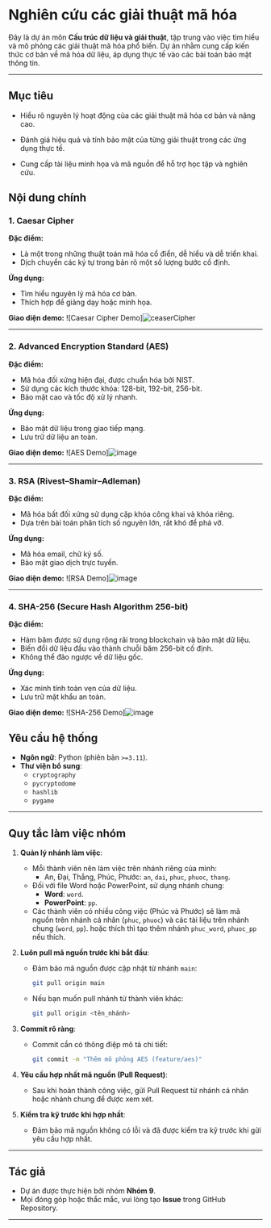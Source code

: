 # Nghiên cứu các giải thuật mã hóa

Đây là dự án môn **Cấu trúc dữ liệu và giải thuật**, tập trung vào việc tìm hiểu và mô phỏng các giải thuật mã hóa phổ biến. Dự án nhằm cung cấp kiến thức cơ bản về mã hóa dữ liệu, áp dụng thực tế vào các bài toán bảo mật thông tin.

---

## Mục tiêu

- Hiểu rõ nguyên lý hoạt động của các giải thuật mã hóa cơ bản và nâng cao.

- Đánh giá hiệu quả và tính bảo mật của từng giải thuật trong các ứng dụng thực tế.

- Cung cấp tài liệu minh họa và mã nguồn để hỗ trợ học tập và nghiên cứu.

## Nội dung chính

### 1. Caesar Cipher

**Đặc điểm:**
- Là một trong những thuật toán mã hóa cổ điển, dễ hiểu và dễ triển khai.
- Dịch chuyển các ký tự trong bản rõ một số lượng bước cố định.

**Ứng dụng:**
- Tìm hiểu nguyên lý mã hóa cơ bản.
- Thích hợp để giảng dạy hoặc minh họa.

**Giao diện demo:**
![Caesar Cipher Demo]![ceaserCipher](https://github.com/user-attachments/assets/a4b12e25-8cb7-45de-b18f-fadc286d972b)

---

### 2. Advanced Encryption Standard (AES)

**Đặc điểm:**
- Mã hóa đối xứng hiện đại, được chuẩn hóa bởi NIST.
- Sử dụng các kích thước khóa: 128-bit, 192-bit, 256-bit.
- Bảo mật cao và tốc độ xử lý nhanh.

**Ứng dụng:**
- Bảo mật dữ liệu trong giao tiếp mạng.
- Lưu trữ dữ liệu an toàn.

**Giao diện demo:**
![AES Demo]![image](https://github.com/user-attachments/assets/0eb64cc8-d14f-4d7a-b3b7-6756e07d6169)

---

### 3. RSA (Rivest–Shamir–Adleman)

**Đặc điểm:**
- Mã hóa bất đối xứng sử dụng cặp khóa công khai và khóa riêng.
- Dựa trên bài toán phân tích số nguyên lớn, rất khó để phá vỡ.

**Ứng dụng:**
- Mã hóa email, chữ ký số.
- Bảo mật giao dịch trực tuyến.

**Giao diện demo:**
![RSA Demo]![image](https://github.com/user-attachments/assets/5c1d811e-b534-4fb0-998a-93ca2e30c1a1)

---

### 4. SHA-256 (Secure Hash Algorithm 256-bit)

**Đặc điểm:**
- Hàm băm được sử dụng rộng rãi trong blockchain và bảo mật dữ liệu.
- Biến đổi dữ liệu đầu vào thành chuỗi băm 256-bit cố định.
- Không thể đảo ngược về dữ liệu gốc.

**Ứng dụng:**
- Xác minh tính toàn vẹn của dữ liệu.
- Lưu trữ mật khẩu an toàn.

**Giao diện demo:**
![SHA-256 Demo]![image](https://github.com/user-attachments/assets/08560ba6-45af-4379-96e0-392620560b31)


## Yêu cầu hệ thống

- **Ngôn ngữ**: Python (phiên bản `>=3.11`).
- **Thư viện bổ sung**:
  - `cryptography`
  - `pycryptodome`
  - `hashlib`
  - `pygame`

---

## Quy tắc làm việc nhóm

1. **Quản lý nhánh làm việc**:
   - Mỗi thành viên nên làm việc trên nhánh riêng của mình:
     - An, Đại, Thắng, Phúc, Phước: `an`, `dai`, `phuc`, `phuoc`, `thang`.
   - Đối với file Word hoặc PowerPoint, sử dụng nhánh chung:
     - **Word**: `word`.
     - **PowerPoint**: `pp`.
   - Các thành viên có nhiều công việc (Phúc và Phước) sẽ làm mã nguồn trên nhánh cá nhân (`phuc`, `phuoc`) và các tài liệu trên nhánh chung (`word`, `pp`). hoặc thích thì tạo thêm nhánh `phuc_word`, `phuoc_pp` nếu thích.

2. **Luôn pull mã nguồn trước khi bắt đầu**:
   - Đảm bảo mã nguồn được cập nhật từ nhánh `main`:

     ```bash
     git pull origin main
     ```

   - Nếu bạn muốn pull nhánh từ thành viên khác:

     ```bash
     git pull origin <tên_nhánh>
     ```

3. **Commit rõ ràng**:
   - Commit cần có thông điệp mô tả chi tiết:

     ```bash
     git commit -m "Thêm mô phỏng AES (feature/aes)"
     ```

4. **Yêu cầu hợp nhất mã nguồn (Pull Request)**:
   - Sau khi hoàn thành công việc, gửi Pull Request từ nhánh cá nhân hoặc nhánh chung để được xem xét.

5. **Kiểm tra kỹ trước khi hợp nhất**:
   - Đảm bảo mã nguồn không có lỗi và đã được kiểm tra kỹ trước khi gửi yêu cầu hợp nhất.

---



## Tác giả

- Dự án được thực hiện bởi nhóm **Nhóm 9**.
- Mọi đóng góp hoặc thắc mắc, vui lòng tạo **Issue** trong GitHub Repository.

---
